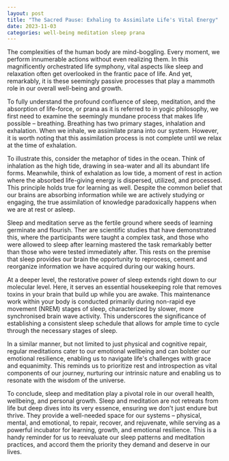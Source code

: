 ```yaml
---
layout: post
title: "The Sacred Pause: Exhaling to Assimilate Life's Vital Energy"
date: 2023-11-03
categories: well-being meditation sleep prana
---
```


The complexities of the human body are mind-boggling. Every moment, we perform innumerable actions without even realizing them. In this magnificently orchestrated life symphony, vital aspects like sleep and relaxation often get overlooked in the frantic pace of life. And yet, remarkably, it is these seemingly passive processes that play a mammoth role in our overall well-being and growth.

To fully understand the profound confluence of sleep, meditation, and the absorption of life-force, or prana as it is referred to in yogic philosophy, we first need to examine the seemingly mundane process that makes life possible – breathing. Breathing has two primary stages, inhalation and exhalation. When we inhale, we assimilate prana into our system. However, it is worth noting that this assimilation process is not complete until we relax at the time of exhalation.

To illustrate this, consider the metaphor of tides in the ocean. Think of inhalation as the high tide, drawing in sea-water and all its abundant life forms. Meanwhile, think of exhalation as low tide, a moment of rest in action where the absorbed life-giving energy is dispersed, utilized, and processed. This principle holds true for learning as well. Despite the common belief that our brains are absorbing information while we are actively studying or engaging, the true assimilation of knowledge paradoxically happens when we are at rest or asleep.

Sleep and meditation serve as the fertile ground where seeds of learning germinate and flourish. Ther are scientific studies that have demonstrated this, where the participants were taught a complex task, and those who were allowed to sleep after learning mastered the task remarkably better than those who were tested immediately after. This rests on the premise that sleep provides our brain the opportunity to reprocess, cement and reorganize information we have acquired during our waking hours.

At a deeper level, the restorative power of sleep extends right down to our molecular level. Here, it serves an essential housekeeping role that removes toxins in your brain that build up while you are awake. This maintenance work within your body is conducted primarily during non-rapid eye movement (NREM) stages of sleep, characterized by slower, more synchronised brain wave activity. This underscores the significance of establishing a consistent sleep schedule that allows for ample time to cycle through the necessary stages of sleep.

In a similar manner, but not limited to just physical and cognitive repair, regular meditations cater to our emotional wellbeing and can bolster our emotional resilience, enabling us to navigate life's challenges with grace and equanimity. This reminds us to prioritize rest and introspection as vital components of our journey, nurturing our intrinsic nature and enabling us to resonate with the wisdom of the universe.

To conclude, sleep and meditation play a pivotal role in our overall health, wellbeing, and personal growth. Sleep and meditation are not retreats from life but deep dives into its very essence, ensuring we don't just endure but thrive. They provide a well-needed space for our systems – physical, mental, and emotional, to repair, recover, and rejuvenate, while serving as a powerful incubator for learning, growth, and emotional resilience. This is a handy reminder for us to reevaluate our sleep patterns and meditation practices, and accord them the priority they demand and deserve in our lives.
